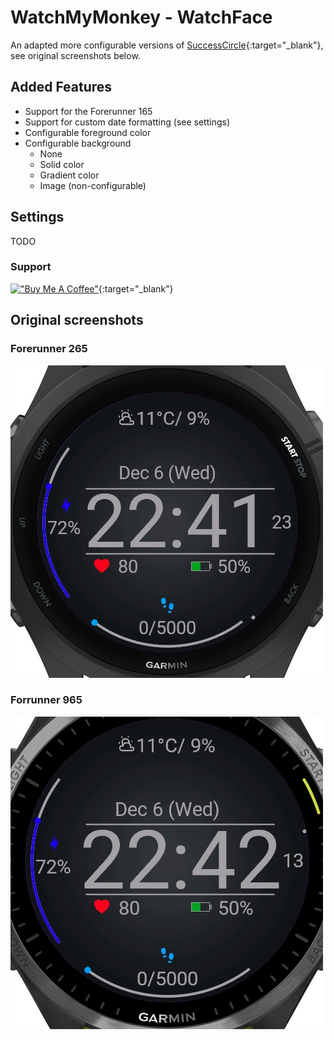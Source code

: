 # WatchMyMonkey - WatchFace

An adapted more configurable versions of [SuccessCircle](https://github.com/sura0111/GarminWatchFaceSuccessCircle){:target="_blank"}, see original screenshots below.

## Added Features
- Support for the Forerunner 165
- Support for custom date formatting (see settings)
- Configurable foreground color
- Configurable background
   - None
   - Solid color
   - Gradient color
   - Image (non-configurable)

## Settings
TODO

### Support
[!["Buy Me A Coffee"](https://www.buymeacoffee.com/assets/img/custom_images/orange_img.png)](https://www.buymeacoffee.com/papanerd){:target="_blank"}

## Original screenshots

### Forerunner 265
![cover](./docs/cover1.jpg)

### Forrunner 965
![cover](./docs/cover2.jpg)
